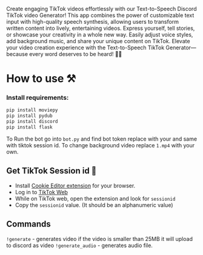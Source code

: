 Create engaging TikTok videos effortlessly with our Text-to-Speech Discord TikTok video Generator! This app combines the power of customizable text input with high-quality speech synthesis, allowing users to transform written content into lively, entertaining videos. Express yourself, tell stories, or showcase your creativity in a whole new way. Easily adjust voice styles, add background music, and share your unique content on TikTok. Elevate your video creation experience with the Text-to-Speech TikTok Generator—because every word deserves to be heard! 🚀🎶

# **How to use ⚒️**
### Install requirements:
```python
pip install moviepy
pip install pydub
pip install discord
pip install flask
```
To Run the bot go into ```bot.py``` and find bot token replace with your and same with tiktok session id.
To change background video replace ```1.mp4``` with your own.

## Get TikTok Session id 🍪
- Install [Cookie Editor extension](https://cookie-editor.cgagnier.ca) for your browser.
- Log in to [TikTok Web](https://tiktok.com)
- While on TikTok web, open the extension and look for ```sessionid```
- Copy the ```sessionid``` value. (It should be an alphanumeric value)

## Commands
```!generate``` - generates video if the video is smaller than 25MB it will upload to discord as video
```!generate_audio``` - generates audio file.

